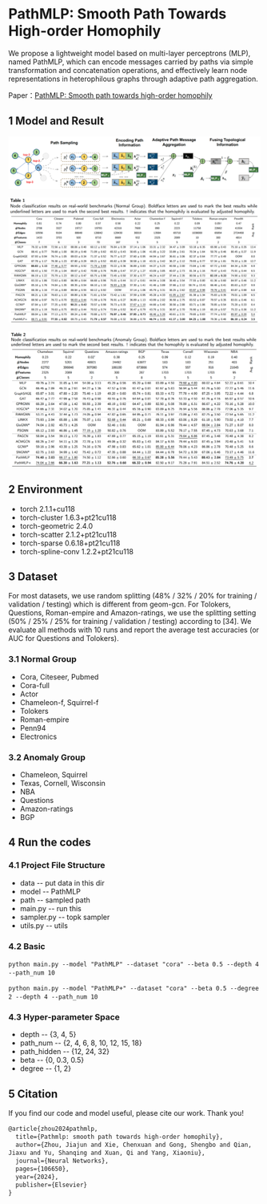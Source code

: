 # PathMLP: Smooth Path Towards High-order Homophily
We propose a lightweight model based on multi-layer perceptrons (MLP), named PathMLP, which can encode messages carried by paths via simple transformation and concatenation operations, and effectively learn node representations in heterophilous graphs through adaptive path aggregation.

Paper：[PathMLP: Smooth path towards high-order homophily](https://www.sciencedirect.com/science/article/pii/S0893608024005744)

## 1 Model and Result

![](./images/model.png)

![](images/nomal_group.png)

![](images/anomy_group.png)

## 2 Environment

* torch                                     2.1.1+cu118
* torch-cluster                      1.6.3+pt21cu118
* torch-geometric                2.4.0
* torch-scatter                      2.1.2+pt21cu118
* torch-sparse                       0.6.18+pt21cu118
* torch-spline-conv             1.2.2+pt21cu118

## 3 Dataset

For most datasets, we use random splitting (48% / 32% / 20% for training / validation / testing) which is different from geom-gcn. For Tolokers, Questions, Roman-empire and Amazon-ratings, we use the splitting setting (50% / 25% / 25% for training / validation / testing) according to [34]. We evaluate all methods with 10 runs and report the average test accuracies (or AUC for Questions and Tolokers).

### 3.1 Normal Group

- Cora, Citeseer, Pubmed
- Cora-full
- Actor
- Chameleon-f, Squirrel-f
- Tolokers
- Roman-empire
- Penn94
- Electronics
### 3.2 Anomaly Group

- Chameleon, Squirrel
- Texas, Cornell, Wisconsin
- NBA
- Questions
- Amazon-ratings
- BGP

## 4 Run the codes

### 4.1 Project File Structure

* data  -- put data in this dir
* model -- PathMLP
* path  -- sampled path
* main.py  --  run this
* sampler.py  -- topk sampler
* utils.py  --  utils

### 4.2 Basic 

`python main.py --model "PathMLP" --dataset "cora" --beta 0.5 --depth 4 --path_num 10`

`python main.py --model "PathMLP+" --dataset "cora" --beta 0.5 --degree 2 --depth 4 --path_num 10`

### 4.3 Hyper-parameter Space

* depth  -- {3, 4, 5}
* path_num -- {2, 4, 6, 8, 10, 12, 15, 18}
* path_hidden -- {12, 24, 32}
* beta -- {0, 0.3, 0.5}
* degree -- {1, 2}

## 5 Citation

If you find our code and model useful, please cite our work. Thank you!

```
@article{zhou2024pathmlp,
  title={Pathmlp: smooth path towards high-order homophily},
  author={Zhou, Jiajun and Xie, Chenxuan and Gong, Shengbo and Qian, Jiaxu and Yu, Shanqing and Xuan, Qi and Yang, Xiaoniu},
  journal={Neural Networks},
  pages={106650},
  year={2024},
  publisher={Elsevier}
}
```

